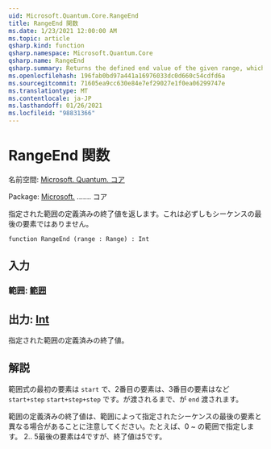 ```yaml
---
uid: Microsoft.Quantum.Core.RangeEnd
title: RangeEnd 関数
ms.date: 1/23/2021 12:00:00 AM
ms.topic: article
qsharp.kind: function
qsharp.namespace: Microsoft.Quantum.Core
qsharp.name: RangeEnd
qsharp.summary: Returns the defined end value of the given range, which is not necessarily the last element in the sequence.
ms.openlocfilehash: 196fab0bd97a441a16976033dc0d660c54cdfd6a
ms.sourcegitcommit: 71605ea9cc630e84e7ef29027e1f0ea06299747e
ms.translationtype: MT
ms.contentlocale: ja-JP
ms.lasthandoff: 01/26/2021
ms.locfileid: "98831366"
---
```

# <a name="rangeend-function"></a>RangeEnd 関数

名前空間: [Microsoft. Quantum. コア](xref:Microsoft.Quantum.Core)

Package: [Microsoft.](https://nuget.org/packages/Microsoft.Quantum.QSharp.Core) ....... コア


指定された範囲の定義済みの終了値を返します。これは必ずしもシーケンスの最後の要素ではありません。

```qsharp
function RangeEnd (range : Range) : Int
```


## <a name="input"></a>入力

### <a name="range--range"></a>範囲: [範囲](xref:microsoft.quantum.lang-ref.range)





## <a name="output--int"></a>出力: [Int](xref:microsoft.quantum.lang-ref.int)

指定された範囲の定義済みの終了値。

## <a name="remarks"></a>解説

範囲式の最初の要素は `start` で、2番目の要素は、3番目の要素はなど `start+step` `start+step+step` です。が渡されるまで、が `end` 渡されます。

範囲の定義済みの終了値は、範囲によって指定されたシーケンスの最後の要素と異なる場合があることに注意してください。たとえば、0 ~ の範囲で指定します。 2.. 5最後の要素は4ですが、終了値は5です。